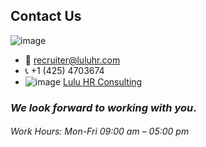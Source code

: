 ## Contact Us
![image](https://user-images.githubusercontent.com/5929388/221444306-dd72e8c0-9401-4905-9908-1bf55a935dc6.png)

* 📧 recruiter@luluhr.com
* 📞 +1 (425) 4703674
* <img class="inline w-5" style="margin:0" alt="image" src="https://user-images.githubusercontent.com/5929388/221443976-be2603ef-3403-4240-8425-629870cce5ba.png">   [Lulu HR Consulting](https://www.linkedin.com/company/lulu-hr-consulting)


### *We look forward to working with you*.

###### Work Hours: Mon-Fri 09:00 am – 05:00 pm

<br/>
<br/>
<br/>

 
